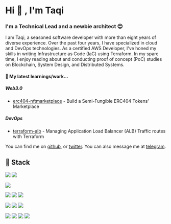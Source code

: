 # Hi 👋 , I'm Taqi

### I'm a Technical Lead and a newbie architect 😊

I am Taqi, a seasoned software developer with more than eight years of diverse experience. Over the past four years, I have specialized in cloud and DevOps technologies. As a certified AWS Developer, I've honed my skills in writing Infrastructure as Code (IaC) using Terraform. In my spare time, I enjoy reading about and conducting proof of concept (PoC) studies on Blockchain, System Design, and Distributed Systems.

#### 🌱 My latest learnings/work...

##### Web3.0

- [erc404-nftmarketplace](https://github.com/ArchTaqi/erc404-nftmarketplace) - Build a Semi-Fungible ERC404 Tokens' Marketplace

##### DevOps

- [terraform-alb](https://github.com/ArchTaqi/terraform-alb) - Managing Application Load Balancer (ALB) Traffic routes with Terraform


You can find me on [github](https://github.com/archtaqi), or [twitter](https://twitter.com/archtaqi). You can also message me at [telegram](https://t.me/archtaqi).

## 🔧 Stack
![](https://img.shields.io/badge/OS-macOS-informational?style=flat&logo=macos&logoColor=white&color=313340)
![](https://img.shields.io/badge/OS-Linux-informational?style=flat&logo=archlinux&logoColor=white&color=313340)

![](https://img.shields.io/badge/Editor-Vim-informational?style=flat&logo=vim&logoColor=white&color=313340)

![](https://img.shields.io/badge/Cloud-AWS-informational?style=flat&logo=aws&logoColor=white&color=313340)
![](https://img.shields.io/badge/Tools-Docker-informational?style=flat&logo=docker&logoColor=white&color=313340)
![](https://img.shields.io/badge/Tools-Ansible-informational?style=flat&logo=ansible&logoColor=white&color=313340)

![](https://img.shields.io/badge/Database-PostgreSQL-informational?style=flat&logo=postgresql&logoColor=white&color=313340)
![](https://img.shields.io/badge/Database-Redis-informational?style=flat&logo=redis&logoColor=white&color=313340)
![](https://img.shields.io/badge/Database-MongoDB-informational?style=flat&logo=mongodb&logoColor=white&color=313340)

![](https://img.shields.io/badge/Code-Python-informational?style=flat&logo=python&logoColor=white&color=313340)
![](https://img.shields.io/badge/Code-php-informational?style=flat&logo=php&logoColor=white&color=313340)
![](https://img.shields.io/badge/Code-Solidity-informational?style=flat&logo=solidity&logoColor=white&color=313340)
![](https://img.shields.io/badge/Code-TypeScript-informational?style=flat&logo=typescript&logoColor=white&color=313340)

